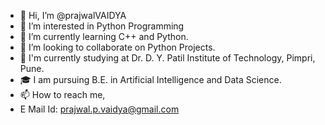 - 👋 Hi, I’m @prajwalVAIDYA
- 👀 I’m interested in Python Programming 
- 🌱 I’m currently learning C++ and Python.
- 💞️ I’m looking to collaborate on Python Projects.
- 🏫 I'm currently studying at Dr. D. Y. Patil Institute of Technology, Pimpri, Pune.
- 🎓 I am pursuing B.E. in Artificial Intelligence and Data Science. 
- 📫 How to reach me, 
-    E Mail Id: prajwal.p.vaidya@gmail.com

<!---
prajwalVAIDYA/prajwalVAIDYA is a ✨ special ✨ repository because its `README.md` (this file) appears on your GitHub profile.
You can click the Preview link to take a look at your changes.
--->
